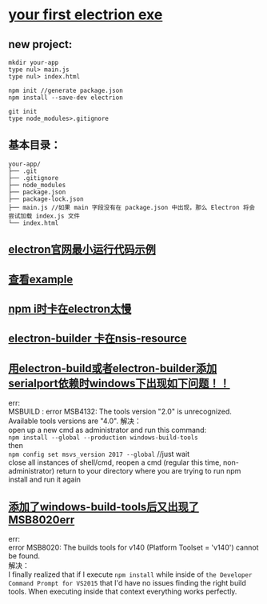 # [your first electrion exe](https://electronjs.org/docs/tutorial/first-app#trying-this-example)
## new project:
```
mkdir your-app
type nul> main.js
type nul> index.html
```
```
npm init //generate package.json
npm install --save-dev electrion 
```
```
git init 
type node_modules>.gitignore
```
## 基本目录：
```
your-app/
├── .git
├── .gitignore
├── node_modules     
├── package.json 
├── package-lock.json  
├── main.js //如果 main 字段没有在 package.json 中出现，那么 Electron 将会尝试加载 index.js 文件
└── index.html   
```
## [electron官网最小运行代码示例](https://electronjs.org/docs/tutorial/first-app#trying-this-example)
## [查看example](https://github.com/electron/electron-quick-start)
## [npm i时卡在electron太慢](https://blog.csdn.net/qq_33699981/article/details/78516618)
## [electron-builder 卡在nsis-resource](https://segmentfault.com/q/1010000011726124/a-1020000011912627)
## [用electron-build或者electron-builder添加serialport依赖时windows下出现如下问题！！](https://github.com/chjj/pty.js/issues/60)
err:  
MSBUILD : error MSB4132: The tools version "2.0" is unrecognized. Available tools versions are "4.0".
解决：  
open up a new cmd as administrator and run this command:  
`npm install --global --production windows-build-tools`  
then  
`npm config set msvs_version 2017 --global`    //just wait  
close all instances of shell/cmd, reopen a cmd (regular this time, non-administrator) return to your directory where you are trying to run npm install and run it again

## [添加了windows-build-tools后又出现了MSB8020err](https://github.com/brianmcd/contextify/issues/210)
err:  
error MSB8020: The builds tools for v140 (Platform Toolset = 'v140') cannot be found.  
解决：  
I finally realized that if I execute `npm install` while inside of `the Developer Command Prompt for VS2015` that I'd have no issues finding the right build tools. When executing inside that context everything works perfectly.